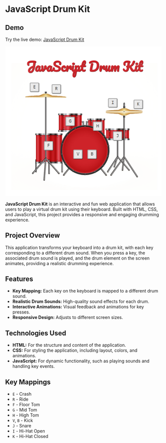 # JavaScript Drum Kit

## Demo

Try the live demo: [JavaScript Drum Kit](https://andrejilic05.github.io/JavaScript-Drums/)

![JavaScript Drum Kit Screenshot](drums.png)

**JavaScript Drum Kit** is an interactive and fun web application that allows users to play a virtual drum kit using their keyboard. Built with HTML, CSS, and JavaScript, this project provides a responsive and engaging drumming experience.

## Project Overview

This application transforms your keyboard into a drum kit, with each key corresponding to a different drum sound. When you press a key, the associated drum sound is played, and the drum element on the screen animates, providing a realistic drumming experience.

## Features

- **Key Mapping:** Each key on the keyboard is mapped to a different drum sound.
- **Realistic Drum Sounds:** High-quality sound effects for each drum.
- **Interactive Animations:** Visual feedback and animations for key presses.
- **Responsive Design:** Adjusts to different screen sizes.

## Technologies Used

- **HTML:** For the structure and content of the application.
- **CSS:** For styling the application, including layout, colors, and animations.
- **JavaScript:** For dynamic functionality, such as playing sounds and handling key events.

## Key Mappings

- `E` - Crash
- `R` - Ride
- `F` - Floor Tom
- `G` - Mid Tom
- `H` - High Tom
- `V`, `B` - Kick
- `J` - Snare
- `I` - Hi-Hat Open
- `K` - Hi-Hat Closed

